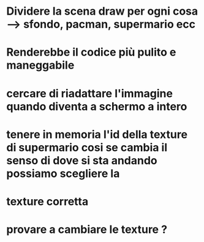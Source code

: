 # Dividere la scena draw per ogni cosa --> sfondo, pacman, supermario ecc
# Renderebbe il codice più pulito e maneggabile
# cercare di riadattare l'immagine quando diventa a schermo a intero
# tenere in memoria l'id della texture di supermario cosi se cambia il senso di dove si sta andando possiamo scegliere la 
# texture corretta

# provare a cambiare le texture ?